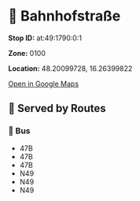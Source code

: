# 🚉 Bahnhofstraße


**Stop ID:** at:49:1790:0:1

**Zone:** 0100

**Location:** 48.20099728, 16.26399822

[Open in Google Maps](https://www.google.com/maps?q=48.20099728,16.26399822)

## 🚆 Served by Routes

### 🚌 Bus
- 47B
- 47B
- 47B
- N49
- N49
- N49